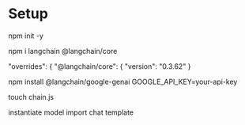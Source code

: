 # Setup

npm init -y 

npm i langchain @langchain/core

"overrides": {
"@langchain/core": {
    "version": "0.3.62"
}

npm install @langchain/google-genai
GOOGLE_API_KEY=your-api-key  

touch chain.js

instantiate model
import chat template 
